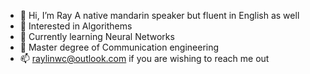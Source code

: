- 👋 Hi, I’m Ray
  A native mandarin speaker but fluent in English as well
- 👀 Interested in Algorithems
- 🌱 Currently learning Neural Networks
- 💞️ Master degree of Communication engineering
- 📫 raylinwc@outlook.com if you are wishing to reach me out

<!---
BombaDuck/BombaDuck is a ✨ special ✨ repository because its `README.md` (this file) appears on your GitHub profile.
You can click the Preview link to take a look at your changes.
--->
